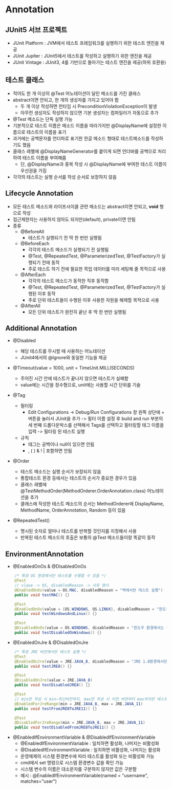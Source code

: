 # Annotation
## JUnit5 서브 프로젝트
- JUnit Platform : JVM에서 테스트 프레임워크를 실행하기 위한 테스트 엔진을 제공
- JUnit Jupiter : JUnit5에서 테스트를 작성하고 실행하기 위한 엔진을 제공
- JUnit Vintage : JUnit3, 4를 기반으로 돌아가는 테스트 엔진을 제공(하위 호환용)

## 테스트 클래스
- 적어도 한 개 이상의 @Test 어노테이션이 달린 메소드를 가진 클래스
- abstract이면 안되고, 한 개의 생성자를 가지고 있어야 함
    * 두 개 이상 작성하면 런타임 시 PreconditionViolationException이 발생
    * 아무런 생성자도 작성하지 않으면 기본 생성자는 컴파일러가 자동으로 추가
- @Test 메소드는 단독 실행 가능
- 기본적으로 테스트 이름은 메소드 이름을 따라가지만 @DisplayName에 설정한 이름으로 테스트의 이름을 표기
- 과거에는 공백문자를 언더파로 표기한 한글 메소드 형태로 테스트메소드를 작성하기도 했음
- 클래스 레벨에 @DisplayNameGenerator를 붙이게 되면 언더바를 공백으로 처리하여 테스트 이름을 부여해줌
    * 단, @DisplayName과 중복 작성 시 @DisplayName에 부여한 테스트 이름이 우선권을 가짐
- 각각의 테스트는 실행 순서를 작성 순서로 보장하지 않음

## Lifecycle Annotation
- 모든 테스트 메소드와 라이프사이클 관련 메소드는 abstract이면 안되고, **void** 형으로 작성
- 접근제한자는 사용하지 않아도 되지만(default), private이면 안됨
- 종류
    * @BeforeAll
        + 테스트가 실행되기 전 딱 한 번만 실행됨
    * @BeforeEach
        + 각각의 테스트 메소드가 실행되기 전 실행됨
        + @Test, @RepeatedTest, @ParameterizedTest, @TestFactory가 실행되기 전에 동작
        + 주로 테스트 하기 전에 필요한 목업 데이터를 미리 세팅해 줄 목적으로 사용
    * @AfterEach
        + 각각의 테스트 메소드가 동작한 직후 동작함
        + @Test, @RepeatedTest, @ParameterizedTest, @TestFactory가 실행된 이후 동작
        + 주로 단위 테스트들이 수행된 이후 사용한 자원을 해제할 목적으로 사용
    * @AfterAll
        + 모든 단위 테스트가 완전히 끝난 후 딱 한 번만 실행됨

## Additional Annotation
- @Disabled
    * 해당 테스트를 무시할 때 사용하는 어노테이션
    * JUnit4에서의 @Ignore와 동일한 기능을 제공
- @Timeout(value = 1000, unit = TimeUnit.MILLISECONDS)
    * 주어진 시간 안에 테스트가 끝나지 않으면 테스트가 실패함
    * value에는 시간을 정수형으로, unit에는 사용할 시간 단위를 기술

- @Tag
    * 필터링
        + Edit Configurations -> Debug/Run Configurations 창 왼쪽 상단에 + 버튼을 눌러서 JUnit을 추가 -> 필터 이름 설정 후 build and run 부분의 세 번째 드롭다운박스를 선택해서 Tags를 선택하고 필터링할 태그 이름을 입력 -> 필터링 된 테스트 실행
    * 규칙
        + 태그는 공백이나 null이 있으면 안됨
        + , ( ) & ! | 포함하면 안됨

- @Order
    * 테스트 메소드는 실행 순서가 보장되지 않음
    * 통합테스트 환경 등에서는 테스트의 순서가 중요한 경우가 있음
    * 클래스 레벨에 @TestMethodOrder(MethodOrderer.OrderAnnotation.class) 어노테이션을 추가
    * 클래스에 작성한 테스트 메소드의 순서는 MethodOrderer에 DisplayName, MethodName, OrderAnnotation, Random 등이 있음

- @RepeatedTest()
    * 명시된 숫자로 얼마나 테스트를 반복할 것인지를 지정해서 사용
    * 반복된 테스트 메소드의 호출은 보통의 @Test 메소드들이랑 똑같이 동작

## EnvironmentAnnotation
- @EnabledOnOs & @DisabledOnOs
```java
    /* 특정 OS 환경에서만 테스트를 수행할 수 있음 */
    @Test
    // vlaue -> OS, disabledReason -> 사유 명시
    @EnabledOnOs(value = OS.MAC, disabledReason = "맥에서만 테스트 실행")
    public void testMAC() {}

    @Test
    @EnabledOnOs(value = {OS.WINDOWS, OS.LINUX}, disabledReason = "윈도우와 리눅스만 테스트 실행")
    public void testWindowsAndLinux() {}

    @Test
    @DisabledOnOs(value = OS.WINDOWS, disabledReason = "윈도우 환경에서는 테스트를 무시")
    public void testDisabledOnWindows() {}
```

- @EnabledOnJre & @DisabledOnJre
```java
    /* 특정 JRE 버전에서만 테스트 실행 */
    @Test
    @EnabledOnJre(value = JRE.JAVA_8, disabledReason = "JRE 1.8환경에서만 테스트 실행")
    public void testJRE8() {}

    @Test
    @DisabledOnJre(value = JRE.JAVA_8)
    public void testDisabledJRE8() {}

    @Test
    // min만 작성 시 min~최신버전까지, max만 작성 시 이전 버젼부터 max까지만 테스트
    @EnabledForJreRange(min = JRE.JAVA_8, max = JRE.JAVA_11)
    public void testFromJRE8ToJRE11() {}

    @Test
    @DisabledForJreRange(min = JRE.JAVA_8, max = JRE.JAVA_11)
    public void testDisabledFromJRE8ToJRE11() {}
```

- @EnabledIfEnvironmentVariable &  @DisabledIfEnvironmentVariable
    * @EnabledIfEnvironmentVariable : 일치하면 활성화, 나머지는 비활성화
    * @DisabledIfEnvironmentVariable : 일치하면 비활성화, 나머지는 활성화
    * 운영체제의 시스템 환경변수에 따라 테스트를 활성화 또는 비활성화 가능
    * cmd에서 set 명령으로 시스템 환경변수 값을 확인 가능
    * 시스템 변수의 이름은 대소문자를 구분하지 않지만 값은 구분함
    * 예시 : @EnabledIfEnvironmentVariable(named = "username", matches="user")